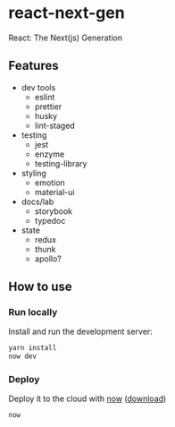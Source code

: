 # react-next-gen

React: The Next(js) Generation

## Features

- dev tools
  - eslint
  - prettier
  - husky
  - lint-staged
- testing
  - jest
  - enzyme
  - testing-library
- styling
  - emotion
  - material-ui
- docs/lab
  - storybook
  - typedoc
- state
  - redux
  - thunk
  - apollo?

## How to use

### Run locally

Install and run the development server:

```bash
yarn install
now dev
```

### Deploy

Deploy it to the cloud with [now](https://zeit.co/now) ([download](https://zeit.co/download))

```bash
now
```
